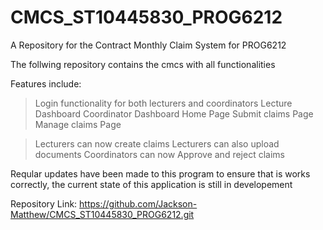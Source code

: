 # CMCS_ST10445830_PROG6212
A Repository for the Contract Monthly Claim System for PROG6212

The follwing repository contains the cmcs with all functionalities

Features include:

> Login functionality for both lecturers and coordinators
> Lecture Dashboard 
> Coordinator Dashboard
> Home Page 
> Submit claims Page 
> Manage claims Page

> Lecturers can now create claims
> Lecturers can also upload documents
> Coordinators can now Approve and reject claims

Reqular updates have been made to this program to ensure that is works correctly,
the current state of this application is still in developement

Repository Link: https://github.com/Jackson-Matthew/CMCS_ST10445830_PROG6212.git

